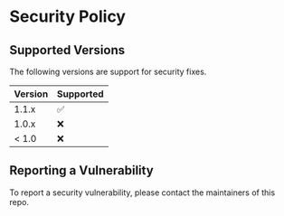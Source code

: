 # Security Policy

## Supported Versions
The following versions are support for security fixes.

| Version | Supported          |
| ------- | ------------------ |
| 1.1.x   | :white_check_mark: |
| 1.0.x   | :x:                |
| < 1.0   | :x:                |

## Reporting a Vulnerability

To report a security vulnerability, please contact the maintainers of this repo.
